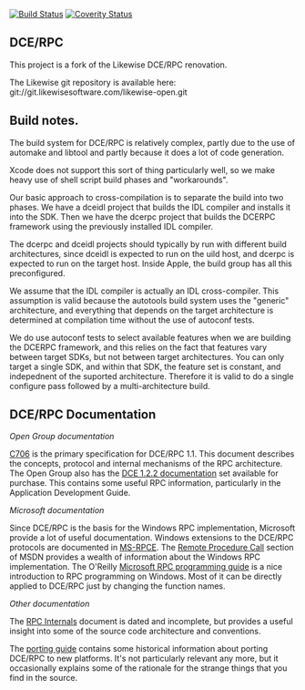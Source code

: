 [![Build Status](https://travis-ci.org/jpeach/dcerpc.svg?branch=master)](https://travis-ci.org/jpeach/dcerpc)
[![Coverity Status](https://scan.coverity.com/projects/6628/badge.svg)](https://scan.coverity.com/projects/dce-rpc)

DCE/RPC
-------

This project is a fork of the Likewise DCE/RPC renovation.

The Likewise git repository is available here:
    git://git.likewisesoftware.com/likewise-open.git

Build notes.
------------

The build system for DCE/RPC is relatively complex, partly due to
the use of automake and libtool and partly because it does a lot
of code generation.

Xcode does not support this sort of thing particularly well, so we
make heavy use of shell script build phases and "workarounds".

Our basic approach to cross-compilation is to separate the build
into two phases. We have a dceidl project that builds the IDL
compiler and installs it into the SDK. Then we have the dcerpc
project that builds the DCERPC framework using the previously
installed IDL compiler.

The dcerpc and dceidl projects should typically by run with different
build architectures, since dceidl is expected to run on the uild
host, and dcerpc is expected to run on the target host. Inside
Apple, the build group has all this preconfigured.

We assume that the IDL compiler is actually an IDL cross-compiler.
This assumption is valid because the autotools build system uses
the "generic" architecture, and everything that depends on the
target architecture is determined at compilation time without the
use of autoconf tests.

We do use autoconf tests to select available features when we are
building the DCERPC framework, and this relies on the fact that
features vary between target SDKs, but not between target architectures.
You can only target a single SDK, and within that SDK, the feature
set is constant, and indepednent of the suported architecture.
Therefore it is valid to do a single configure pass followed by a
multi-architecture build.

DCE/RPC Documentation
--------------------

*Open Group documentation*

[C706](http://www.opengroup.org/onlinepubs/9629399/) is the primary specification for DCE/RPC 1.1. This document describes the
concepts, protocol and internal mechanisms of the RPC architecture. The Open Group also has the [DCE 1.2.2 documentation](http://www.opengroup.org/bookstore/catalog/t151x.htm) set available for purchase. This contains some useful RPC information, particularly in the Application Development Guide.

*Microsoft documentation*

Since DCE/RPC is the basis for the Windows RPC implementation, Microsoft provide a
lot of useful documentation. Windows extensions to the DCE/RPC protocols are documented in
[MS-RPCE](http://msdn.microsoft.com/en-us/library/cc243560.aspx). The
[Remote Procedure Call](https://msdn.microsoft.com/en-us/library/aa378651.aspx) section
of MSDN provides a wealth of information about the Windows RPC
implementation. The O'Reilly
[Microsoft RPC programming guide](http://openlibrary.org/books/OL555525M/Microsoft_RPC_programming_guide)
is a nice introduction to RPC programming on Windows. Most of it
can be directly applied to DCE/RPC just by changing the function
names.

*Other documentation*

The [RPC Internals](docs/rpc-internals.pdf) document is dated and incomplete, but provides a useful insight into some of the source code architecture and conventions.

The [porting guide](docs/rpc-porting.pdf) contains some historical information about porting DCE/RPC to new platforms. It's not particularly relevant any more, but it occasionally
explains some of the rationale for the strange things that you find in the source.
